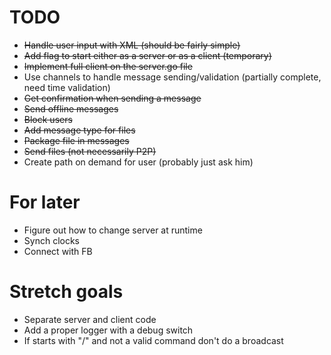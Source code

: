 # TODO
- <del>Handle user input with XML (should be fairly simple)</del>
- <del>Add flag to start either as a server or as a client (temporary)</del>
- <del>Implement full client on the server.go file</del>
- Use channels to handle message sending/validation (partially complete, need time validation)
- <del>Get confirmation when sending a message</del>
- <del>Send offline messages</del>
- <del>Block users</del>
- <del> Add message type for files </del>
- <del> Package file in messages </del>
- <del> Send files (not necessarily P2P) </del>
- Create path on demand for user (probably just ask him)

# For later
- Figure out how to change server at runtime
- Synch clocks
- Connect with FB

# Stretch goals
- Separate server and client code
- Add a proper logger with a debug switch
- If starts with "/" and not a valid command don't do a broadcast
